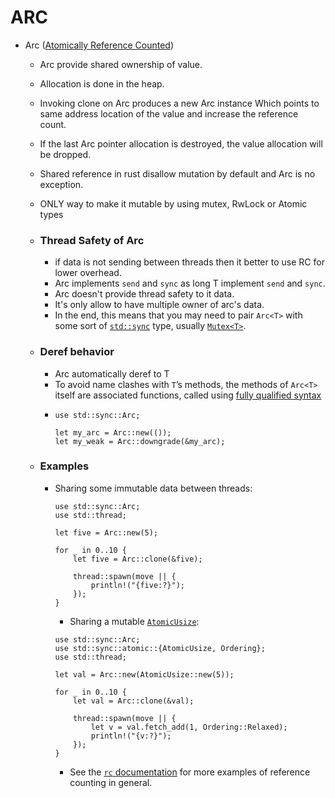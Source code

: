# ARC

- Arc ([Atomically Reference Counted](https://doc.rust-lang.org/std/sync/struct.Arc.html))
  - Arc provide shared ownership of value.
  - Allocation is done in the heap.
  - Invoking clone on Arc produces a new Arc instance Which points to same address location of the value and increase the reference count.
  - If the last Arc pointer allocation is destroyed, the value allocation will be dropped.
  - Shared reference in rust disallow mutation by default and Arc is no exception.
  - ONLY way to make it mutable by using mutex, RwLock or Atomic types
  - ### **Thread Safety of Arc**


    - if data is not sending between threads then it better to use RC for lower overhead.
    - Arc implements `send` and `sync` as long T implement `send` and `sync`.
    - Arc doesn't provide thread safety to it data.
    - It's only allow to have multiple owner of arc's data.
    - In the end, this means that you may need to pair `Arc<T>` with some sort of [`std::sync`](https://doc.rust-lang.org/std/sync/index.html) type, usually [`Mutex<T>`](https://doc.rust-lang.org/std/sync/struct.Mutex.html).
  - ### **Deref behavior**


    - Arc automatically deref to T
    - To avoid name clashes with `T`’s methods, the methods of `Arc<T>` itself are associated functions, called using [fully qualified syntax](https://doc.rust-lang.org/book/ch19-03-advanced-traits.html#fully-qualified-syntax-for-disambiguation-calling-methods-with-the-same-name)
    - ```
      use std::sync::Arc;

      let my_arc = Arc::new(());
      let my_weak = Arc::downgrade(&my_arc);
      ```
  - ### Examples

    - Sharing some immutable data between threads:
        ```
        use std::sync::Arc;
        use std::thread;

        let five = Arc::new(5);

        for _ in 0..10 {
            let five = Arc::clone(&five);

            thread::spawn(move || {
                println!("{five:?}");
            });
        }
        ```

        - Sharing a mutable [`AtomicUsize`](https://doc.rust-lang.org/std/sync/atomic/struct.AtomicUsize.html "sync::atomic::AtomicUsize"):

        ```
        use std::sync::Arc;
        use std::sync::atomic::{AtomicUsize, Ordering};
        use std::thread;

        let val = Arc::new(AtomicUsize::new(5));

        for _ in 0..10 {
            let val = Arc::clone(&val);

            thread::spawn(move || {
                let v = val.fetch_add(1, Ordering::Relaxed);
                println!("{v:?}");
            });
        }
        ```
    
        - See the [`rc` documentation](https://doc.rust-lang.org/std/rc/index.html#examples "mod std::rc") for more examples of reference counting in general.
